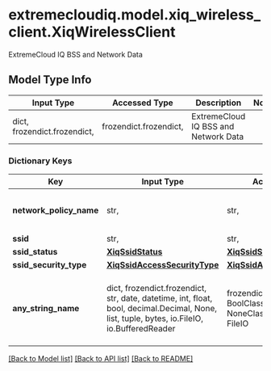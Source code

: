 # extremecloudiq.model.xiq_wireless_client.XiqWirelessClient

ExtremeCloud IQ BSS and Network Data

## Model Type Info
Input Type | Accessed Type | Description | Notes
------------ | ------------- | ------------- | -------------
dict, frozendict.frozendict,  | frozendict.frozendict,  | ExtremeCloud IQ BSS and Network Data | 

### Dictionary Keys
Key | Input Type | Accessed Type | Description | Notes
------------ | ------------- | ------------- | ------------- | -------------
**network_policy_name** | str,  | str,  | The Network Policy Name | [optional] 
**ssid** | str,  | str,  | The SSID | [optional] 
**ssid_status** | [**XiqSsidStatus**](XiqSsidStatus.md) | [**XiqSsidStatus**](XiqSsidStatus.md) |  | [optional] 
**ssid_security_type** | [**XiqSsidAccessSecurityType**](XiqSsidAccessSecurityType.md) | [**XiqSsidAccessSecurityType**](XiqSsidAccessSecurityType.md) |  | [optional] 
**any_string_name** | dict, frozendict.frozendict, str, date, datetime, int, float, bool, decimal.Decimal, None, list, tuple, bytes, io.FileIO, io.BufferedReader | frozendict.frozendict, str, BoolClass, decimal.Decimal, NoneClass, tuple, bytes, FileIO | any string name can be used but the value must be the correct type | [optional]

[[Back to Model list]](../../README.md#documentation-for-models) [[Back to API list]](../../README.md#documentation-for-api-endpoints) [[Back to README]](../../README.md)

